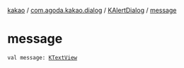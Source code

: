 [kakao](../../index.md) / [com.agoda.kakao.dialog](../index.md) / [KAlertDialog](index.md) / [message](./message.md)

# message

`val message: `[`KTextView`](../../com.agoda.kakao.text/-k-text-view/index.md)
